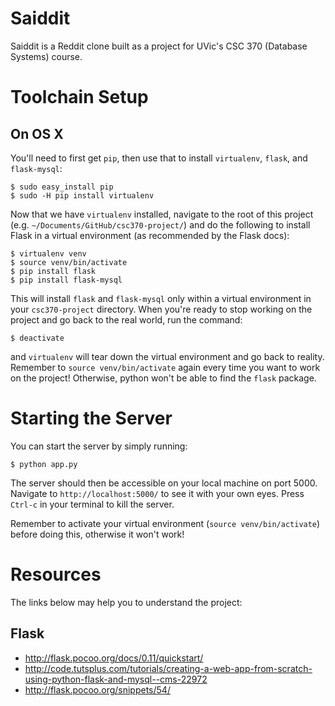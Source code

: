 # Saiddit

Saiddit is a Reddit clone built as a project for UVic's CSC 370 (Database
Systems) course.

# Toolchain Setup

## On OS X

You'll need to first get `pip`, then use that to install `virtualenv`, `flask`,
and `flask-mysql`:

```
$ sudo easy_install pip
$ sudo -H pip install virtualenv
```

Now that we have `virtualenv` installed, navigate to the root of this project
(e.g. `~/Documents/GitHub/csc370-project/`) and do the following to install
Flask in a virtual environment (as recommended by the Flask docs):

```
$ virtualenv venv
$ source venv/bin/activate
$ pip install flask
$ pip install flask-mysql
```

This will install `flask` and `flask-mysql` only within a virtual environment
in your `csc370-project` directory. When you're ready to stop working on the
project and go back to the real world, run the command:

```
$ deactivate
```

and `virtualenv` will tear down the virtual environment and go back to reality.
Remember to `source venv/bin/activate` again every time you want to work on the
project! Otherwise, python won't be able to find the `flask` package.

# Starting the Server

You can start the server by simply running:

```
$ python app.py
```

The server should then be accessible on your local machine on port 5000.
Navigate to `http://localhost:5000/` to see it with your own eyes. Press
`Ctrl-c` in your terminal to kill the server.

Remember to activate your virtual environment (`source venv/bin/activate`)
before doing this, otherwise it won't work!

# Resources

The links below may help you to understand the project:

## Flask

* http://flask.pocoo.org/docs/0.11/quickstart/
* http://code.tutsplus.com/tutorials/creating-a-web-app-from-scratch-using-python-flask-and-mysql--cms-22972
* http://flask.pocoo.org/snippets/54/

